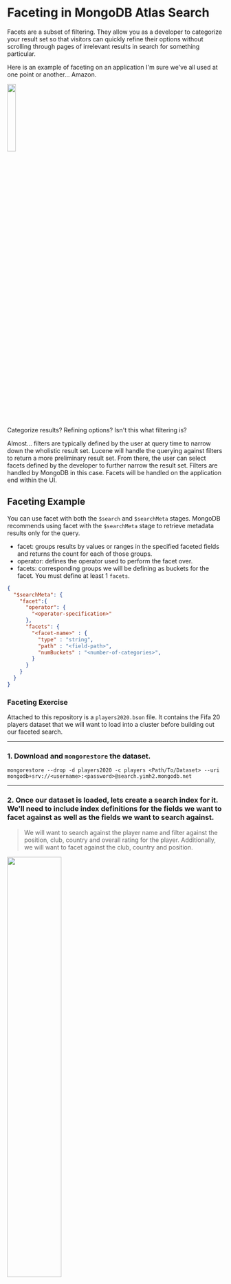 # Faceting in MongoDB Atlas Search

Facets are a subset of filtering. They allow you as a developer to categorize your result set so that visitors can quickly refine their options 
without scrolling through pages of irrelevant results in search for something particular. 

Here is an example of faceting on an application I'm sure we've all used at one point or another... Amazon. 

<img src="/images/AtlasSearch/12-facet/facet_ex.png" style="height: 20%; width:20%;"/>

Categorize results? Refining options? Isn't this what filtering is? 

Almost... filters are typically defined by the user at query time to narrow down the wholistic result set. Lucene will handle the querying against filters to return 
a more preliminary result set. From there, the user can select facets defined by the developer to further narrow the result set. Filters are handled by MongoDB in this case. Facets will be handled on the application end within the UI. 

## Faceting Example 

You can use facet with both the `$search` and `$searchMeta` stages. MongoDB recommends using facet with the `$searchMeta` stage to retrieve metadata results only for the query.
- facet: groups results by values or ranges in the specified faceted fields and returns the count for each of those groups.
- operator: defines the operator used to perform the facet over.
- facets: corresponding groups we will be defining as buckets for the facet. You must define at least 1 `facets`.

```json
{
  "$searchMeta": {
    "facet":{
      "operator": {
        "<operator-specification>"
      },
      "facets": {
        "<facet-name>" : {
          "type" : "string",
          "path" : "<field-path>",
          "numBuckets" : "<number-of-categories>",
        }
      }
    }
  }
}
```

### Faceting Exercise

Attached to this repository is a `players2020.bson` file. It contains the Fifa 20 players dataset that we will want to load into a cluster before building out our faceted search. 

----------------------------------------------------------------------------------------------------------------------------------------------------------

### 1. Download and `mongorestore` the dataset. 

```console
mongorestore --drop -d players2020 -c players <Path/To/Dataset> --uri mongodb+srv://<username>:<password>@search.yimh2.mongodb.net
```

----------------------------------------------------------------------------------------------------------------------------------------------------------

### 2. Once our dataset is loaded, lets create a search index for it. We'll need to include index definitions for the fields we want to facet against as well as the fields we want to search against. 

> We will want to search against the player name and filter against the position, club, country and overall rating for the player. 
> Additionally, we will want to facet against the club, country and position. 


<img src="/images/AtlasSearch/12-facet/index1.png" style="height: 50%; width:50%;"/>

Create a default `String` mapping against
- Name
- Club
- Country
- Position ( NOT Positions :) )


<img src="/images/AtlasSearch/12-facet/Club.png" style="height: 50%; width:50%;"/>

Create an `Int64` mapping against 
- Overall

<img src="/images/AtlasSearch/12-facet/Overall.png" style="height: 50%; width:50%;"/>

Create `StringFacet` mapping against
- Club
- Country
- Position

<img src="/images/AtlasSearch/12-facet/ClubFacet.png" style="height: 50%; width:50%;"/>

This is an index definition that will allow us to query against Name, Club, Country and Position, and Facet against Club, Country and Position.

<img src="/images/AtlasSearch/12-facet/index2.png" style="height: 50%; width:50%;"/>

```json
{
  "mappings": {
    "dynamic": false,
    "fields": {
      "Club": [
        {
          "type": "string"
        },
        {
          "type": "stringFacet"
        }
      ],
      "Country": [
        {
          "type": "string"
        },
        {
          "type": "stringFacet"
        }
      ],
      "Name": {
        "type": "string"
      },
      "Overall": {
        "representation": "int64",
        "type": "number"
      },
      "Position": [
        {
          "analyzer": "lucene.keyword",
          "searchAnalyzer": "lucene.keyword",
          "type": "string"
        },
        {
          "type": "stringFacet"
        }
      ]
    }
  }
}
```


----------------------------------------------------------------------------------------------------------------------------------------------------------

### 3. Navigate to the `Aggregation` tab within `Collections>Players2020>Players` namespace in the Atlas UI. Lets build out the `$searchMeta` aggregation.

<img src="/images/AtlasSearch/12-facet/searchMeta.png" style="height: 35%; width:35%;"/>

You'll see within the `operator` operator we are defining how we want to QUERY the players. This will look no different than how we would define a standard `search` aggregation. 

Once we get down to the `facets` operator however, we'll want to define how/where we categorize the players we just queried for. In this example, we will be creating buckets for `country`, `club`, and `position` where they each will have a defined maximum number of buckets. 

```json
{
  "index": "faceted_search",
  "facet": {
    "operator": {
      "compound":{
        "must":[
          {
            "range":{
              "path":"Overall",
              "gte":80
            }
          }
        ],
        "filter":[
          {
            "text":{
              "query":"Arsenal",
              "path":"Club"
            }
          }
        ]
      }
    },
    "facets": {
      "countryFacet": {
        "type": "string",
        "path": "Country",
        "numBuckets": 100
      },
      "clubFacet": {
        "type": "string",
        "path": "Club",
        "numBuckets": 100
      },
      "positionFacet":{
        "type":"string",
        "path":"Position",
        "numBuckets":10
      }
    }
  }
}
```


In the output of this single aggreagtion stage you will see `count` and `facet` objects. 
- count: Object containing the number of documents matched against in the result set. 
- facet: Each facet result document contains the buckets option, which is an array of resulting buckets for the facet. Each resulting bucket contains the number of documents that correspond to that *category* from the result set. 

An example of what this looks like would be

<img src="/images/AtlasSearch/12-facet/searchMetaResults.png" style="height: 35%; width:35%;"/>


----------------------------------------------------------------------------------------------------------------------------------------------------------

In this example we only had `StringFacets` to work with, however you can also create buckets with `NumericFacets` and `DateFacets`. With these facets you can leverage a different syntax to more dynamically create your buckets. 

```json
{
  "$searchMeta": {
    "facet":{
      "operator": {
        "<operator-specification>"
      },
      "facets": {
        "<facet-name>" : {
          "type" : "date | number",
          "path" : "<field-path>",
          "boundaries" : "<array-of-dates> | <array-of-numbers>",
          "default": "<bucket-name>"
        }
      }
    }
  }
}
```
